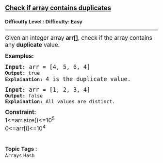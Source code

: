 <h2><a href="https://www.geeksforgeeks.org/problems/check-if-array-contains-duplicates/1?page=1&category=Arrays&status=unsolved&sortBy=accuracy">Check if array contains duplicates</a></h2><h3>Difficulty Level : Difficulty: Easy</h3><hr><div class="problems_problem_content__Xm_eO"><p><span style="font-size: 18.6667px;">Given an integer array <strong>arr[]</strong>, check if the array contains any <strong>duplicate</strong> value.</span></p>
<p><span style="font-size: 14pt;"><strong>Examples:</strong></span></p>
<pre><span style="font-size: 14pt;"><strong>Input: </strong>arr = [4, 5, 6, 4]<code>
<strong>Output: </strong>true
<strong>Explaination:</strong> </code></span><span style="font-size: 18.6667px;">4 is the duplicate value.</span></pre>
<pre><span style="font-size: 14pt;"><strong>Input: </strong>arr = [1, 2, 3, 4]<code>
<strong>Output: </strong>false
<strong>Explaination:</strong> All values are distinct.</code></span></pre>
<p><span style="font-size: 14pt;"><strong>Constraint:</strong><br>1&lt;=arr.size()&lt;=10<sup>5</sup></span><br><span style="font-size: 14pt;">0&lt;=arr[i]&lt;=10<sup>4</sup></span></p></div><br><p><span style=font-size:18px><strong>Topic Tags : </strong><br><code>Arrays</code>&nbsp;<code>Hash</code>&nbsp;